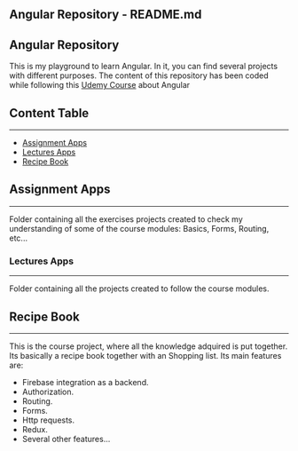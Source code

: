 ## Angular Repository - README.md

## Angular Repository

This is my playground to learn Angular. In it, you can find several projects with different purposes. The content of this repository has been coded while following this [Udemy Course](https://www.udemy.com/course/the-complete-guide-to-angular-2/) about Angular

## Content Table

---

- [Assignment Apps](#Assignment-Apps)
- [Lectures Apps](#Lectures-Apps)
- [Recipe Book](#Recipe-Book)

## Assignment Apps

---

Folder containing all the exercises projects created to check my understanding of some of the course modules: Basics, Forms, Routing, etc...

### Lectures Apps

---

Folder containing all the projects created to follow the course modules.

## Recipe Book

---

This is the course project, where all the knowledge adquired is put together. Its basically a recipe book together with an Shopping list. Its main features are:

- Firebase integration as a backend.
- Authorization.
- Routing.
- Forms.
- Http requests.
- Redux.
- Several other features...
